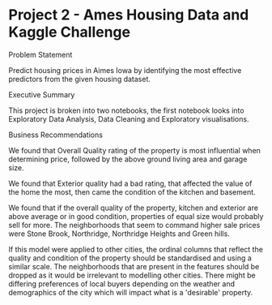 # Project 2 - Ames Housing Data and Kaggle Challenge

Problem Statement

Predict housing prices in Aimes Iowa by identifying the most effective predictors from the given housing dataset.

Executive Summary

This project is broken into two notebooks, the first notebook looks into Exploratory Data Analysis, Data Cleaning and Exploratory visualisations.

Business Recommendations

We found that Overall Quality rating of the property is most influential when determining price, followed by the above ground living area and garage size.

We found that Exterior quality had a bad rating, that affected the value of the home the most, then came the condition of the kitchen and basement.

We found that if the overall quality of the property, kitchen and exterior are above average or in good condition, properties of equal size would probably sell for more.
The neighborhoods that seem to command higher sale prices were Stone Brook, Northridge, Northridge Heights and Green hills.

If this model were applied to other cities, the ordinal columns that reflect the quality and condition of the property should be standardised and using a similar scale. The neighborhoods that are present in the features should be dropped as it would be irrelevant to modelling other cities. There might be differing preferences of local buyers depending on the weather and demographics of the city which will impact what is a 'desirable' property.
